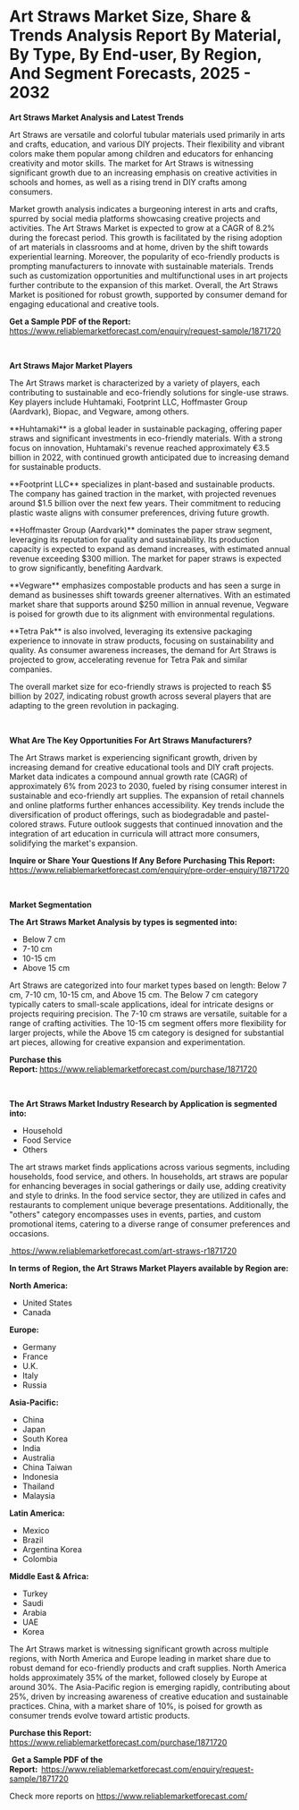 <p><h1>Art Straws Market Size, Share & Trends Analysis Report By Material, By Type, By End-user, By Region, And Segment Forecasts, 2025 - 2032</h1></p><p><strong>Art Straws Market Analysis and Latest Trends</strong></p>
<p><p>Art Straws are versatile and colorful tubular materials used primarily in arts and crafts, education, and various DIY projects. Their flexibility and vibrant colors make them popular among children and educators for enhancing creativity and motor skills. The market for Art Straws is witnessing significant growth due to an increasing emphasis on creative activities in schools and homes, as well as a rising trend in DIY crafts among consumers.</p><p>Market growth analysis indicates a burgeoning interest in arts and crafts, spurred by social media platforms showcasing creative projects and activities. The Art Straws Market is expected to grow at a CAGR of 8.2% during the forecast period. This growth is facilitated by the rising adoption of art materials in classrooms and at home, driven by the shift towards experiential learning. Moreover, the popularity of eco-friendly products is prompting manufacturers to innovate with sustainable materials. Trends such as customization opportunities and multifunctional uses in art projects further contribute to the expansion of this market. Overall, the Art Straws Market is positioned for robust growth, supported by consumer demand for engaging educational and creative tools.</p></p>
<p><strong>Get a Sample PDF of the Report:&nbsp;</strong> <a href="https://www.reliablemarketforecast.com/enquiry/request-sample/1871720?utm_campaign=2273&utm_medium=2&utm_source=Github&utm_content=ia&utm_term=05022025&utm_id=art-straws">https://www.reliablemarketforecast.com/enquiry/request-sample/1871720</a></p>
<p>&nbsp;</p>
<p><strong>Art Straws Major Market Players</strong></p>
<p><p>The Art Straws market is characterized by a variety of players, each contributing to sustainable and eco-friendly solutions for single-use straws. Key players include Huhtamaki, Footprint LLC, Hoffmaster Group (Aardvark), Biopac, and Vegware, among others.</p><p>**Huhtamaki** is a global leader in sustainable packaging, offering paper straws and significant investments in eco-friendly materials. With a strong focus on innovation, Huhtamaki's revenue reached approximately €3.5 billion in 2022, with continued growth anticipated due to increasing demand for sustainable products.</p><p>**Footprint LLC** specializes in plant-based and sustainable products. The company has gained traction in the market, with projected revenues around $1.5 billion over the next few years. Their commitment to reducing plastic waste aligns with consumer preferences, driving future growth.</p><p>**Hoffmaster Group (Aardvark)** dominates the paper straw segment, leveraging its reputation for quality and sustainability. Its production capacity is expected to expand as demand increases, with estimated annual revenue exceeding $300 million. The market for paper straws is expected to grow significantly, benefiting Aardvark.</p><p>**Vegware** emphasizes compostable products and has seen a surge in demand as businesses shift towards greener alternatives. With an estimated market share that supports around $250 million in annual revenue, Vegware is poised for growth due to its alignment with environmental regulations.</p><p>**Tetra Pak** is also involved, leveraging its extensive packaging experience to innovate in straw products, focusing on sustainability and quality. As consumer awareness increases, the demand for Art Straws is projected to grow, accelerating revenue for Tetra Pak and similar companies.</p><p>The overall market size for eco-friendly straws is projected to reach $5 billion by 2027, indicating robust growth across several players that are adapting to the green revolution in packaging.</p></p>
<p>&nbsp;</p>
<p><strong>What Are The Key Opportunities For Art Straws Manufacturers?</strong></p>
<p><p>The Art Straws market is experiencing significant growth, driven by increasing demand for creative educational tools and DIY craft projects. Market data indicates a compound annual growth rate (CAGR) of approximately 6% from 2023 to 2030, fueled by rising consumer interest in sustainable and eco-friendly art supplies. The expansion of retail channels and online platforms further enhances accessibility. Key trends include the diversification of product offerings, such as biodegradable and pastel-colored straws. Future outlook suggests that continued innovation and the integration of art education in curricula will attract more consumers, solidifying the market's expansion.</p></p>
<p><strong>Inquire or Share Your Questions If Any Before Purchasing This Report:</strong> <a href="https://www.reliablemarketforecast.com/enquiry/pre-order-enquiry/1871720?utm_campaign=2273&utm_medium=2&utm_source=Github&utm_content=ia&utm_term=05022025&utm_id=art-straws">https://www.reliablemarketforecast.com/enquiry/pre-order-enquiry/1871720</a></p>
<p>&nbsp;</p>
<p><strong>Market Segmentation</strong></p>
<p><strong>The Art Straws Market Analysis by types is segmented into:</strong></p>
<p><ul><li>Below 7 cm</li><li>7-10 cm</li><li>10-15 cm</li><li>Above 15 cm</li></ul></p>
<p><p>Art Straws are categorized into four market types based on length: Below 7 cm, 7-10 cm, 10-15 cm, and Above 15 cm. The Below 7 cm category typically caters to small-scale applications, ideal for intricate designs or projects requiring precision. The 7-10 cm straws are versatile, suitable for a range of crafting activities. The 10-15 cm segment offers more flexibility for larger projects, while the Above 15 cm category is designed for substantial art pieces, allowing for creative expansion and experimentation.</p></p>
<p><strong>Purchase this Report:&nbsp;</strong><a href="https://www.reliablemarketforecast.com/purchase/1871720?utm_campaign=2273&utm_medium=2&utm_source=Github&utm_content=ia&utm_term=05022025&utm_id=art-straws">https://www.reliablemarketforecast.com/purchase/1871720</a></p>
<p>&nbsp;</p>
<p><strong>The Art Straws Market Industry Research by Application is segmented into:</strong></p>
<p><ul><li>Household</li><li>Food Service</li><li>Others</li></ul></p>
<p><p>The art straws market finds applications across various segments, including households, food service, and others. In households, art straws are popular for enhancing beverages in social gatherings or daily use, adding creativity and style to drinks. In the food service sector, they are utilized in cafes and restaurants to complement unique beverage presentations. Additionally, the "others" category encompasses uses in events, parties, and custom promotional items, catering to a diverse range of consumer preferences and occasions.</p></p>
<p><a href="https://www.reliablemarketforecast.com/art-straws-r1871720?utm_campaign=2273&utm_medium=2&utm_source=Github&utm_content=ia&utm_term=05022025&utm_id=art-straws">&nbsp;https://www.reliablemarketforecast.com/art-straws-r1871720</a></p>
<p><strong>In terms of Region, the Art Straws Market Players available by Region are:</strong></p>
<p>
    <p> <strong> North America: </strong>
        <ul>
            <li>United States</li>
            <li>Canada</li>
        </ul>
        </p> 
    <p> <strong> Europe: </strong>
        <ul>
            <li>Germany</li>
            <li>France</li>
            <li>U.K.</li>
            <li>Italy</li>
            <li>Russia</li>
        </ul>
        </p> 
    <p> <strong> Asia-Pacific: </strong>
        <ul>
            <li>China</li>
            <li>Japan</li>
            <li>South Korea</li>
            <li>India</li>
            <li>Australia</li>
            <li>China Taiwan</li>
            <li>Indonesia</li>
            <li>Thailand</li>
            <li>Malaysia</li>
        </ul>
        </p> 
    <p> <strong> Latin America: </strong>
        <ul>
            <li>Mexico</li>
            <li>Brazil</li>
            <li>Argentina Korea</li>
            <li>Colombia</li>
        </ul>
        </p> 
    <p> <strong> Middle East & Africa: </strong>
        <ul>
            <li>Turkey</li>
            <li>Saudi</li>
            <li>Arabia</li>
            <li>UAE</li>
            <li>Korea</li>
        </ul>
    </p>
    </p>
<p><p>The Art Straws market is witnessing significant growth across multiple regions, with North America and Europe leading in market share due to robust demand for eco-friendly products and craft supplies. North America holds approximately 35% of the market, followed closely by Europe at around 30%. The Asia-Pacific region is emerging rapidly, contributing about 25%, driven by increasing awareness of creative education and sustainable practices. China, with a market share of 10%, is poised for growth as consumer trends evolve toward artistic products.</p></p>
<p><strong>Purchase this Report: </strong><a href="https://www.reliablemarketforecast.com/purchase/1871720?utm_campaign=2273&utm_medium=2&utm_source=Github&utm_content=ia&utm_term=05022025&utm_id=art-straws">https://www.reliablemarketforecast.com/purchase/1871720</a></p>
<p>&nbsp;<strong>Get a Sample PDF of the Report:&nbsp;&nbsp;</strong><a href="https://www.reliablemarketforecast.com/enquiry/request-sample/1871720?utm_campaign=2273&utm_medium=2&utm_source=Github&utm_content=ia&utm_term=05022025&utm_id=art-straws">https://www.reliablemarketforecast.com/enquiry/request-sample/1871720</a></p>
<p><strong></strong></p>
<p>Check more reports on <a href="https://www.reliablemarketforecast.com/?utm_campaign=2273&utm_medium=2&utm_source=Github&utm_content=ia&utm_term=05022025&utm_id=art-straws">https://www.reliablemarketforecast.com/</a></p>